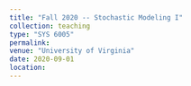 ```yaml
---
title: "Fall 2020 -- Stochastic Modeling I"
collection: teaching
type: "SYS 6005"
permalink: 
venue: "University of Virginia"
date: 2020-09-01
location: 
---
```


